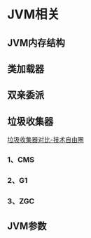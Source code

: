 # JVM相关

## JVM内存结构


## 类加载器

## 双亲委派


## 垃圾收集器

[垃圾收集器对比-技术自由圈](https://mp.weixin.qq.com/s/aW5SamaBXdS3ZOYC_GR2qQ)

### 1、CMS

### 2、G1

### 3、ZGC


## JVM参数
